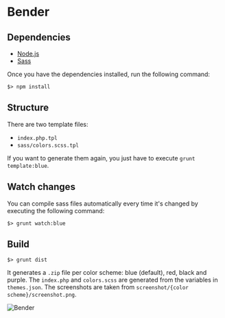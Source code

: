 # Bender

## Dependencies

* [Node.js](http://nodejs.org/)
* [Sass](http://sass-lang.com/)

Once you have the dependencies installed, run the following command:

```
$> npm install
```

## Structure

There are two template files:

* `index.php.tpl`
* `sass/colors.scss.tpl`

If you want to generate them again, you just have to execute `grunt template:blue`.

## Watch changes

You can compile sass files automatically every time it's changed by executing the following command:

```
$> grunt watch:blue
```

## Build

```
$> grunt dist
```

It generates a `.zip` file per color scheme: blue (default), red, black and purple. The `index.php` and `colors.scss` are generated from the variables in `themes.json`. The screenshots are taken from `screenshot/{color scheme}/screenshot.png`.

![Bender](http://pool.theinfosphere.org/dist/images/1/14/Bender_promo_2.jpg)